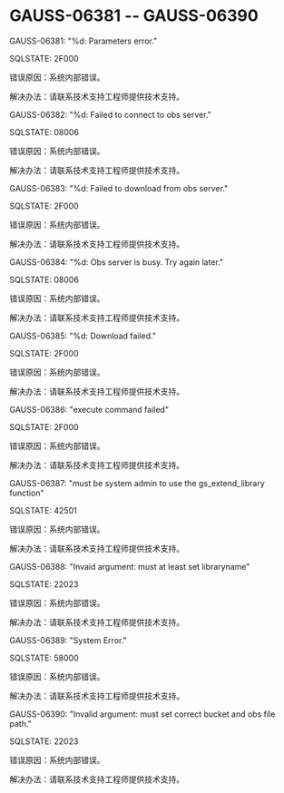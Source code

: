 # GAUSS-06381 -- GAUSS-06390

GAUSS-06381: "%d: Parameters error."

SQLSTATE: 2F000

错误原因：系统内部错误。

解决办法：请联系技术支持工程师提供技术支持。

GAUSS-06382: "%d: Failed to connect to obs server."

SQLSTATE: 08006

错误原因：系统内部错误。

解决办法：请联系技术支持工程师提供技术支持。

GAUSS-06383: "%d: Failed to download from obs server."

SQLSTATE: 2F000

错误原因：系统内部错误。

解决办法：请联系技术支持工程师提供技术支持。

GAUSS-06384: "%d: Obs server is busy. Try again later."

SQLSTATE: 08006

错误原因：系统内部错误。

解决办法：请联系技术支持工程师提供技术支持。

GAUSS-06385: "%d: Download failed."

SQLSTATE: 2F000

错误原因：系统内部错误。

解决办法：请联系技术支持工程师提供技术支持。

GAUSS-06386: "execute command failed"

SQLSTATE: 2F000

错误原因：系统内部错误。

解决办法：请联系技术支持工程师提供技术支持。

GAUSS-06387: "must be system admin to use the gs\_extend\_library function"

SQLSTATE: 42501

错误原因：系统内部错误。

解决办法：请联系技术支持工程师提供技术支持。

GAUSS-06388: "Invaid argument: must at least set libraryname"

SQLSTATE: 22023

错误原因：系统内部错误。

解决办法：请联系技术支持工程师提供技术支持。

GAUSS-06389: "System Error."

SQLSTATE: 58000

错误原因：系统内部错误。

解决办法：请联系技术支持工程师提供技术支持。

GAUSS-06390: "Invalid argument: must set correct bucket and obs file path."

SQLSTATE: 22023

错误原因：系统内部错误。

解决办法：请联系技术支持工程师提供技术支持。
